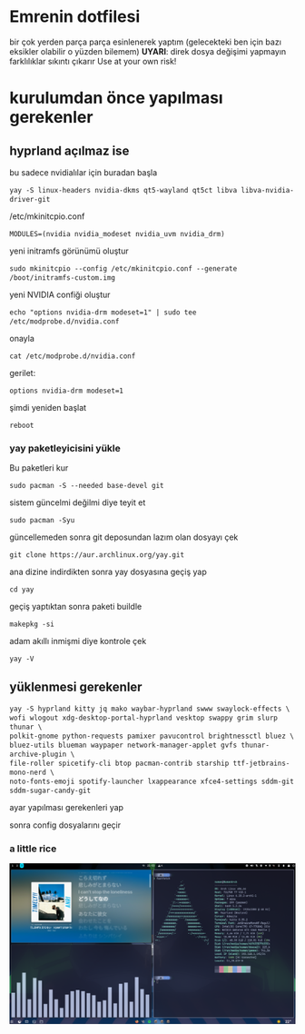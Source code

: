 # Emrenin dotfilesi
bir çok yerden parça parça esinlenerek yaptım 
(gelecekteki ben için bazı eksikler olabilir o yüzden bilemem)
**UYARI**: direk dosya değişimi yapmayın farklılıklar sıkıntı çıkarır
Use at your own risk!

# kurulumdan önce yapılması gerekenler
## hyprland açılmaz ise
bu sadece nvidialılar için buradan başla
```
yay -S linux-headers nvidia-dkms qt5-wayland qt5ct libva libva-nvidia-driver-git

```
/etc/mkinitcpio.conf
```
MODULES=(nvidia nvidia_modeset nvidia_uvm nvidia_drm)
```
yeni initramfs görünümü oluştur
```
sudo mkinitcpio --config /etc/mkinitcpio.conf --generate /boot/initramfs-custom.img
```
yeni NVIDIA confiği oluştur
```
echo "options nvidia-drm modeset=1" | sudo tee /etc/modprobe.d/nvidia.conf
```
onayla
```
cat /etc/modprobe.d/nvidia.conf
```
gerilet: 
```
options nvidia-drm modeset=1
```
şimdi yeniden başlat
```
reboot
```
### yay paketleyicisini yükle
Bu paketleri kur
```
sudo pacman -S --needed base-devel git
```
sistem güncelmi değilmi diye teyit et
```
sudo pacman -Syu
```
güncellemeden sonra git deposundan lazım olan dosyayı çek
```
git clone https://aur.archlinux.org/yay.git
```
ana dizine indirdikten sonra yay dosyasına geçiş yap
```
cd yay
```
geçiş yaptıktan sonra paketi buildle
```
makepkg -si
```
adam akıllı inmişmi diye kontrole çek
```
yay -V
```

## yüklenmesi gerekenler
```
yay -S hyprland kitty jq mako waybar-hyprland swww swaylock-effects \
wofi wlogout xdg-desktop-portal-hyprland vesktop swappy grim slurp thunar \
polkit-gnome python-requests pamixer pavucontrol brightnessctl bluez \
bluez-utils blueman waypaper network-manager-applet gvfs thunar-archive-plugin \
file-roller spicetify-cli btop pacman-contrib starship ttf-jetbrains-mono-nerd \
noto-fonts-emoji spotify-launcher lxappearance xfce4-settings sddm-git sddm-sugar-candy-git
```
ayar yapılması gerekenleri yap 

sonra config dosyalarını geçir

### a little rice
![rice screenshot](./images/rice.png)

